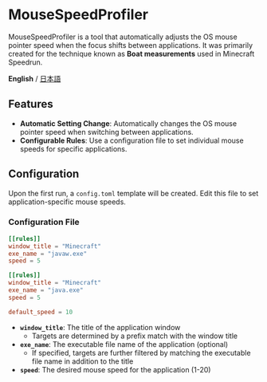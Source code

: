 # MouseSpeedProfiler

MouseSpeedProfiler is a tool that automatically adjusts the OS mouse pointer speed when the focus shifts between applications. It was primarily created for the technique known as **Boat measurements** used in Minecraft Speedrun.

**English** / [日本語](README.ja.md)

## Features

- **Automatic Setting Change**: Automatically changes the OS mouse pointer speed when switching between applications.
- **Configurable Rules**: Use a configuration file to set individual mouse speeds for specific applications.

## Configuration

Upon the first run, a `config.toml` template will be created. Edit this file to set application-specific mouse speeds.

### Configuration File

```toml
[[rules]]
window_title = "Minecraft"
exe_name = "javaw.exe"
speed = 5

[[rules]]
window_title = "Minecraft"
exe_name = "java.exe"
speed = 5

default_speed = 10
```

- **`window_title`**: The title of the application window
  - Targets are determined by a prefix match with the window title
- **`exe_name`**: The executable file name of the application (optional)
  - If specified, targets are further filtered by matching the executable file name in addition to the title
- **`speed`**: The desired mouse speed for the application (1-20)
